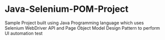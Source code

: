 # Java-Selenium-POM-Project
Sample Project built using Java Programming language which uses Selenium WebDriver API and Page Object Model Design Pattern to perform UI automation test

